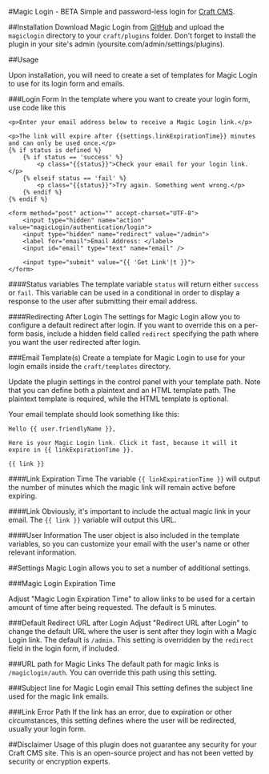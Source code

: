 #Magic Login - BETA
Simple and password-less login for [Craft CMS](https://craftcms.com/).

##Installation
Download Magic Login from [GitHub](https://github.com/aberkie/magiclogin) and upload the `magiclogin` directory to your `craft/plugins` folder. Don't forget to install the plugin in your site's admin (yoursite.com/admin/settings/plugins).

##Usage

Upon installation, you will need to create a set of templates for Magic Login to use for its login form and emails.

###Login Form
In the template where you want to create your login form, use code like this

```
<p>Enter your email address below to receive a Magic Login link.</p>

<p>The link will expire after {{settings.linkExpirationTime}} minutes and can only be used once.</p>
{% if status is defined %}
	{% if status == 'success' %}
		<p class="{{status}}">Check your email for your login link.</p>
	{% elseif status == 'fail' %}
		<p class="{{status}}">Try again. Something went wrong.</p>
	{% endif %}
{% endif %}

<form method="post" action="" accept-charset="UTF-8">
	<input type="hidden" name="action" value="magicLogin/authentication/login">
	<input type="hidden" name="redirect" value="/admin">
	<label for="email">Email Address: </label>
	<input id="email" type="text" name="email" />

    <input type="submit" value="{{ 'Get Link'|t }}">
</form>
```

####Status variables
The template variable `status` will return either `success` or `fail`. This variable can be used in a conditional in order to display a response to the user after submitting their email address.

####Redirecting After Login
The settings for Magic Login allow you to configure a default redirect after login. If you want to override this on a per-form basis, include a hidden field called `redirect` specifying the path where you want the user redirected after login.


###Email Template(s)
Create a template for Magic Login to use for your login emails inside the `craft/templates` directory. 

Update the plugin settings in the control panel with your template path. Note that you can define both a plaintext and an HTML template path. The plaintext template is required, while the HTML template is optional.

Your email template should look something like this:

```
Hello {{ user.friendlyName }},

Here is your Magic Login link. Click it fast, because it will it expire in {{ linkExpirationTime }}.

{{ link }}
```

####Link Expiration Time
The variable `{{ linkExpirationTime }}` will output the number of minutes which the magic link will remain active before expiring.

####Link
Obviously, it's important to include the actual magic link in your email. The `{{ link }}` variable will output this URL.

####User Information
The user object is also included in the template variables, so you can customize your email with the user's name or other relevant information.

##Settings
Magic Login allows you to set a number of additional settings.

###Magic Login Expiration Time 

Adjust "Magic Login Expiration Time" to allow links to be used for a certain amount of time after being requested. The default is 5 minutes.

###Default Redirect URL after Login
Adjust "Redirect URL after Login" to change the default URL where the user is sent after they login with a Magic Login link. The default is `/admin`. This setting is overridden by the `redirect` field in the login form, if included.

###URL path for Magic Links
The default path for magic links is `/magiclogin/auth`. You can override this path using this setting.

###Subject line for Magic Login email
This setting defines the subject line used for the magic link emails.

###Link Error Path
If the link has an error, due to expiration or other circumstances, this setting defines where the user will be redirected, usually your login form.

##Disclaimer
Usage of this plugin does not guarantee any security for your Craft CMS site. This is an open-source project and has not been vetted by security or encryption experts.